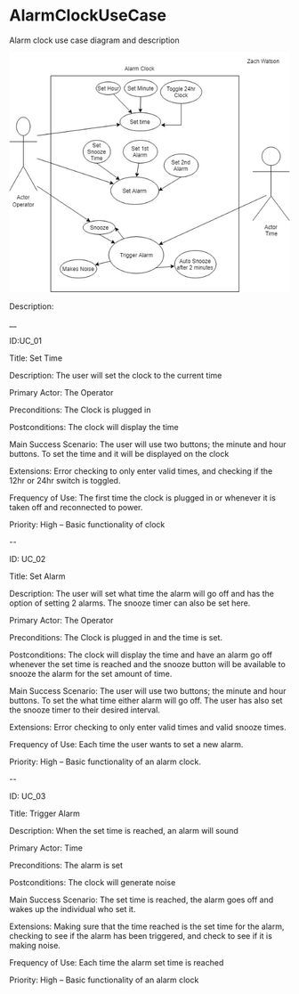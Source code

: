 # AlarmClockUseCase
Alarm clock use case diagram and description

![Alt](AlarmClockUseCaseDiagram.jpg "Alarm clock use case diagram")



Description:

__



ID:UC_01

Title: Set Time

Description: The user will set the clock to the current time

Primary Actor: The Operator

Preconditions: The Clock is plugged in

Postconditions: The clock will display the time

Main Success Scenario: The user will use two buttons; the minute and hour buttons. To set the time and it will be displayed on the clock

Extensions: Error checking to only enter valid times, and checking if the 12hr or 24hr switch is toggled.

Frequency of Use: The first time the clock is plugged in or whenever it is taken off and reconnected to power.

Priority: High – Basic functionality of clock

--

ID: 	UC_02

Title:	Set Alarm

Description:	The user will set what time the alarm will go off and has the option of setting 2 alarms. The snooze timer can also be set here. 

Primary Actor:	The Operator

Preconditions:	The Clock is plugged in and the time is set.

Postconditions:	The clock will display the time and have an alarm go off whenever the set time is reached and the snooze button will be available to snooze the alarm for the set amount of time. 

Main Success Scenario:	The user will use two buttons; the minute and hour buttons. To set the what time either alarm will go off. The user has also set the snooze timer to their desired interval. 

Extensions:	Error checking to only enter valid times and valid snooze times. 

Frequency of Use:	Each time the user wants to set a new alarm. 

Priority:	High – Basic functionality of an alarm clock.

--


ID: 	UC_03

Title:	Trigger Alarm

Description:	When the set time is reached, an alarm will sound

Primary Actor:	Time

Preconditions:	The alarm is set

Postconditions:	The clock will generate noise

Main Success Scenario:	The set time is reached, the alarm goes off and wakes up the individual who set it.

Extensions:	Making sure that the time reached is the set time for the alarm, checking to see if the alarm has been triggered, and check to see if it is making noise. 

Frequency of Use:	Each time the alarm set time is reached

Priority:	High – Basic functionality of an alarm clock



